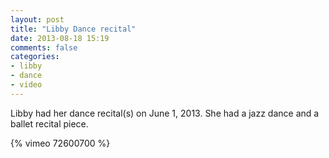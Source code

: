 ```yaml
---
layout: post
title: "Libby Dance recital"
date: 2013-08-18 15:19
comments: false
categories: 
- libby
- dance
- video
---
```

Libby had her dance recital(s) on June 1, 2013.  She had a jazz dance and a ballet recital piece.

{% vimeo 72600700 %}